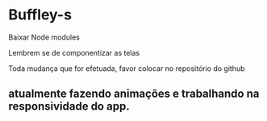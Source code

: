 # Buffley-s

Baixar Node modules

Lembrem se de componentizar as telas

Toda mudança que for efetuada, favor colocar no repositório do github

## atualmente fazendo animações e trabalhando na responsividade do app.
